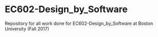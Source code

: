 # EC602-Design_by_Software
Repository for all work done for EC602-Design_by_Software at Boston University (Fall 2017)
